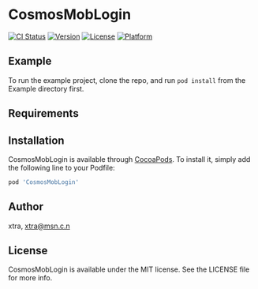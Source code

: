 # CosmosMobLogin

[![CI Status](https://img.shields.io/travis/xtra/CosmosMobLogin.svg?style=flat)](https://travis-ci.org/xtra/CosmosMobLogin)
[![Version](https://img.shields.io/cocoapods/v/CosmosMobLogin.svg?style=flat)](https://cocoapods.org/pods/CosmosMobLogin)
[![License](https://img.shields.io/cocoapods/l/CosmosMobLogin.svg?style=flat)](https://cocoapods.org/pods/CosmosMobLogin)
[![Platform](https://img.shields.io/cocoapods/p/CosmosMobLogin.svg?style=flat)](https://cocoapods.org/pods/CosmosMobLogin)

## Example

To run the example project, clone the repo, and run `pod install` from the Example directory first.

## Requirements

## Installation

CosmosMobLogin is available through [CocoaPods](https://cocoapods.org). To install
it, simply add the following line to your Podfile:

```ruby
pod 'CosmosMobLogin'
```

## Author

xtra, xtra@msn.c.n

## License

CosmosMobLogin is available under the MIT license. See the LICENSE file for more info.
